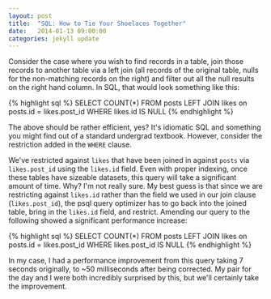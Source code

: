 ```yaml
---
layout: post
title:  "SQL: How to Tie Your Shoelaces Together"
date:   2014-01-13 09:00:00
categories: jekyll update
---
```


Consider the case where you wish to find records in a table, join those records to another table via a left join (all records of the original table, nulls for the non-matching records on the right) and filter out all the null results on the right hand column. In SQL, that would look something like this:

{% highlight sql %}
SELECT COUNT(*) 
FROM posts
  LEFT JOIN likes on posts.id = likes.post_id
 WHERE likes.id IS NULL
{% endhighlight %}

The above should be rather efficient, yes? It's idiomatic SQL and something you might find out of a standard undergrad textbook. However, consider the restriction added in the `WHERE` clause.

We've restricted against `likes` that have been joined in against `posts` via `likes.post_id` using the `likes.id` field. Even with proper indexing, once these tables have sizeable datasets, this query will take a significant amount of time. Why? I'm not really sure. My best guess is that since we are restricting against `likes.id` rather than the field we used in our join clause (`likes.post_id`), the psql query optimizer has to go back into the joined table, bring in the `likes.id` field, and restrict. Amending our query to the following showed a significant performance increase:

{% highlight sql %}
SELECT COUNT(*) 
FROM posts
  LEFT JOIN likes on posts.id = likes.post_id
 WHERE likes.post_id IS NULL
{% endhighlight %}

In my case, I had a performance improvement from this query taking 7 seconds originally, to ~50 milliseconds after being corrected. My pair for the day and I were both incredibly surprised by this, but we'll certainly take the improvement.
